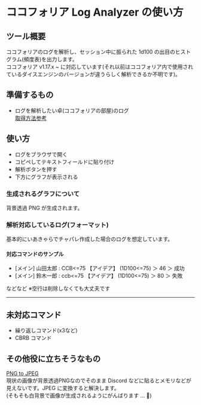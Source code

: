 # ココフォリア **Log Analyzer** の使い方

## ツール概要
ココフォリアのログを解析し、セッション中に振られた 1d100 の出目のヒストグラム(頻度表)を出力します。  
ココフォリア v1.17.x ~ に対応しています(それ以前はココフォリア内で使用されているダイスエンジンのバージョンが違うらしく解析できるか不明です)。


## 準備するもの
- ログを解析したい卓(ココフォリアの部屋)のログ  
[取得方法参考](https://seesaawiki.jp/ccfoliamemo/d/%A5%C1%A5%E3%A5%C3%A5%C8%A5%E1%A5%CB%A5%E5%A1%BC#content_3)


## 使い方
- ログをブラウザで開く
- コピペしてテキストフィールドに貼り付け
- 解析ボタンを押す
- 下方にグラフが表示される

### 生成されるグラフについて
背景透過 PNG が生成されます。

### 解析対応しているログ(フォーマット)
基本的にいあきゃらでチャパレ作成した場合のログを想定しています。

#### 対応コマンドのサンプル
- [メイン] 山田太郎 : CCB<=75 【アイデア】 (1D100<=75) ＞ 46 ＞ 成功
- [メイン] 鈴木一郎 : ccb<=75 【アイデア】 (1D100<=75) ＞ 80 ＞ 失敗

などなど
※空行は削除しなくても大丈夫です

---
## 未対応コマンド
- 繰り返しコマンド(x3など)
- CBRB コマンド


## その他役に立ちそうなもの
[PNG to JPEG](https://png2jpg.com/ja/)  
現状の画像が背景透過PNGなのでそのまま Discord などに貼るとメモリなどが見えないです。JPEG に変換すると解決します。  
(そもそも白背景で画像が生成されるようにがんばります ... 🙇)